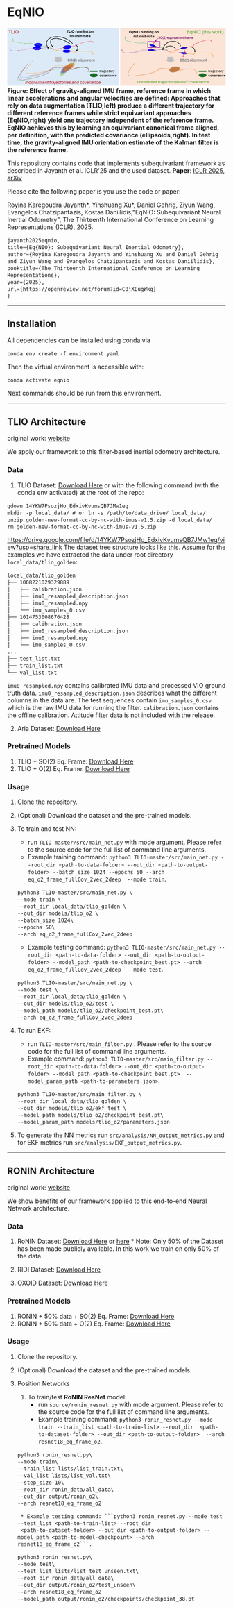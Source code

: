 # EqNIO

![Teaser](images/download.png)
**Figure: Effect of gravity-aligned IMU frame, reference frame in which linear accelerations and angular velocities are defined: Approaches that rely on data augmentation (TLIO,left) produce a different trajectory for different reference frames while strict equivariant approaches (EqNIO,right) yield one trajectory independent of the reference frame. EqNIO achieves this by learning an equivariant canonical frame aligned, per definition, with the predicted covariance (ellipsoids,right). In test time, the gravity-aligned IMU orientation estimate of the Kalman filter is the reference frame.**



This repository contains code that implements subequivariant framework as described in Jayanth et al. ICLR'25 and the used dataset.
**Paper**: [ICLR 2025](https://openreview.net/forum?id=C8jXEugWkq), [arXiv](https://arxiv.org/abs/2408.06321) 



Please cite the following paper is you use the code or paper:  

Royina Karegoudra Jayanth*, Yinshuang Xu*, Daniel Gehrig, Ziyun Wang, Evangelos Chatzipantazis, Kostas Daniilidis,"EqNIO: Subequivariant Neural Inertial Odometry", The Thirteenth International Conference on Learning Representations (ICLR), 2025.

```@inproceedings{
jayanth2025eqnio,
title={Eq{NIO}: Subequivariant Neural Inertial Odometry},
author={Royina Karegoudra Jayanth and Yinshuang Xu and Daniel Gehrig and Ziyun Wang and Evangelos Chatzipantazis and Kostas Daniilidis},
booktitle={The Thirteenth International Conference on Learning Representations},
year={2025},
url={https://openreview.net/forum?id=C8jXEugWkq}
}
```


---
## Installation
All dependencies can be installed using conda via
```shell script
conda env create -f environment.yaml
```
Then the virtual environment is accessible with:
```shell script
conda activate eqnio
```

Next commands should be run from this environment.

---

## TLIO Architecture

original work: [website](https://cathias.github.io/TLIO/)

We apply our framework to this filter-based inertial odometry architecture.

### Data
1. TLIO Dataset: [Download Here](https://drive.google.com/file/d/10Bc6R-s0ZLy9OEK_1mfpmtDg3jIu8X6g/view?usp=share_link) or with the following command (with the conda env activated) at the root of the repo:
```shell script
gdown 14YKW7PsozjHo_EdxivKvumsQB7JMw1eg
mkdir -p local_data/ # or ln -s /path/to/data_drive/ local_data/
unzip golden-new-format-cc-by-nc-with-imus-v1.5.zip -d local_data/
rm golden-new-format-cc-by-nc-with-imus-v1.5.zip
```
https://drive.google.com/file/d/14YKW7PsozjHo_EdxivKvumsQB7JMw1eg/view?usp=share_link
The dataset tree structure looks like this.
Assume for the examples we have extracted the data under root directory `local_data/tlio_golden`:
```
local_data/tlio_golden
├── 1008221029329889
│   ├── calibration.json
│   ├── imu0_resampled_description.json
│   ├── imu0_resampled.npy
│   └── imu_samples_0.csv
├── 1014753008676428
│   ├── calibration.json
│   ├── imu0_resampled_description.json
│   ├── imu0_resampled.npy
│   └── imu_samples_0.csv
...
├── test_list.txt
├── train_list.txt
└── val_list.txt
```

`imu0_resampled.npy` contains calibrated IMU data and processed VIO ground truth data.
`imu0_resampled_description.json` describes what the different columns in the data are.
The test sequences contain `imu_samples_0.csv` which is the raw IMU data for running the filter. 
`calibration.json` contains the offline calibration. 
Attitude filter data is not included with the release.


2. Aria Dataset: [Download Here](https://www.projectaria.com/datasets/aea/)

### Pretrained Models
1. TLIO + SO(2) Eq. Frame: [Download Here](https://drive.google.com/file/d/1BPgDNsJKVlBdW0rSj6En9KIERkxwbx00/view?usp=drive_link)
2. TLIO + O(2) Eq. Frame: [Download Here](https://drive.google.com/file/d/1_3-KD2D1tgIkfkN3dXYoN_4Bt7e76aZl/view?usp=drive_link)

### Usage
1. Clone the repository.
2. (Optional) Download the dataset and the pre-trained models. 
3. To train and test NN:
    * run ```TLIO-master/src/main_net.py``` with mode argument. Please refer to the source code for the full list of command 
    line arguments. 
    * Example training command: ```python3 TLIO-master/src/main_net.py --root_dir <path-to-data-folder> --out_dir <path-to-output-folder> --batch_size 1024 --epochs 50 --arch eq_o2_frame_fullCov_2vec_2deep 
    --mode train```.

    ```shell script
    python3 TLIO-master/src/main_net.py \
    --mode train \
    --root_dir local_data/tlio_golden \
    --out_dir models/tlio_o2 \
    --batch_size 1024\
    --epochs 50\
    --arch eq_o2_frame_fullCov_2vec_2deep
    ```

    * Example testing command: ```python3 TLIO-master/src/main_net.py --root_dir <path-to-data-folder> --out_dir <path-to-output-folder> --model_path <path-to-checkpoint_best.pt> --arch eq_o2_frame_fullCov_2vec_2deep 
    --mode test```.

    ```shell script
    python3 TLIO-master/src/main_net.py \
    --mode test \
    --root_dir local_data/tlio_golden \
    --out_dir models/tlio_o2/test \
    --model_path models/tlio_o2/checkpoint_best.pt\
    --arch eq_o2_frame_fullCov_2vec_2deep
    ```

4. To run EKF:
    * run ```TLIO-master/src/main_filter.py``` . Please refer to the source code for the full list of command 
    line arguments. 
    * Example command: ```python3 TLIO-master/src/main_filter.py --root_dir <path-to-data-folder> --out_dir <path-to-output-folder> --model_path <path-to-checkpoint_best.pt> 
    --model_param_path <path-to-parameters.json>```.

    ```shell script
    python3 TLIO-master/src/main_filter.py \
    --root_dir local_data/tlio_golden \
    --out_dir models/tlio_o2/ekf_test \
    --model_path models/tlio_o2/checkpoint_best.pt\
    --model_param_path models/tlio_o2/parameters.json
    ```

5. To generate the NN metrics run ```src/analysis/NN_output_metrics.py``` and for EKF metrics run ```src/analysis/EKF_output_metrics.py```.
---

## RONIN Architecture

original work: [website](http://ronin.cs.sfu.ca/)

We show benefits of our framework applied to this end-to-end Neural Network architecture.

### Data
1. RoNIN Dataset: [Download Here](https://ronin.cs.sfu.ca/) or [here](https://www.frdr-dfdr.ca/repo/dataset/816d1e8c-1fc3-47ff-b8ea-a36ff51d682a)
\* Note: Only 50\% of the Dataset has been made publicly available. In this work we train on only 50\% of the data.

2. RIDI Dataset: [Download Here](https://www.dropbox.com/s/9zzaj3h3u4bta23/ridi_data_publish_v2.zip?dl=0)

3. OXOID Dataset: [Download Here](http://deepio.cs.ox.ac.uk/)

### Pretrained Models
1. RONIN + 50\% data + SO(2) Eq. Frame: [Download Here](https://drive.google.com/file/d/1xG6Q1CQYIXiQAzpmEUMDfWAqurFbKdlP/view?usp=drive_link)
2. RONIN + 50\% data + O(2) Eq. Frame: [Download Here](https://drive.google.com/file/d/1VuSFXbBRYVRUpMmuHm_2wjskuaZGCTiw/view?usp=drive_link)

### Usage
1. Clone the repository.
2. (Optional) Download the dataset and the pre-trained models. 
3. Position Networks 
    1. To train/test **RoNIN ResNet** model:
        * run ```source/ronin_resnet.py``` with mode argument. Please refer to the source code for the full list of command 
        line arguments. 
        * Example training command: ```python3 ronin_resnet.py --mode train --train_list <path-to-train-list> --root_dir 
        <path-to-dataset-folder> --out_dir <path-to-output-folder>  --arch resnet18_eq_frame_o2```.

    ```shell script
    python3 ronin_resnet.py\
    --mode train\
    --train_list lists/list_train.txt\
    --val_list lists/list_val.txt\
    --step_size 10\
    --root_dir ronin_data/all_data\
    --out_dir output/ronin_o2\
    --arch resnet18_eq_frame_o2
    ```

        * Example testing command: ```python3 ronin_resnet.py --mode test --test_list <path-to-train-list> --root_dir 
        <path-to-dataset-folder> --out_dir <path-to-output-folder> --model_path <path-to-model-checkpoint> --arch resnet18_eq_frame_o2```.

    ```shell script
    python3 ronin_resnet.py\
    --mode test\
    --test_list lists/list_test_unseen.txt\
    --root_dir ronin_data/all_data\
    --out_dir output/ronin_o2/test_unseen\
    --arch resnet18_eq_frame_o2
    --model_path output/ronin_o2/checkpoints/checkpoint_38.pt
    ```






